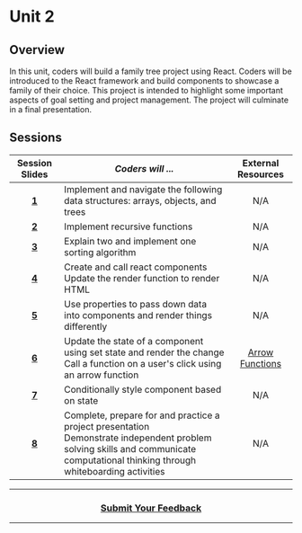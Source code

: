 # Unit 2

## Overview
In this unit, coders will build a family tree project using React. Coders will be introduced to the React framework and build components to showcase a family of their choice. This project is intended to highlight some important aspects of goal setting and project management. The project will culminate in a final presentation.

## Sessions 
|Session Slides|*Coders will ...*|External Resources
|:-------:|-------|:-------:|
|[**1**](https://drive.google.com/open?id=14xgKg71PC-gIojaZNy5-BwrN-_G4pymGLheLhv8F1Fw)|Implement and navigate the following data structures: arrays, objects, and trees|N/A| 
|[**2**](https://docs.google.com/presentation/d/1cP_uyQXvJ3t8mqJZbx2vPIg2SVbojLSPAWjsTzLzT84/edit)|Implement recursive functions|N/A|
|[**3**](https://docs.google.com/presentation/d/1uUB_qY_Qhl-0-4rRyJC-5a740hnrxcv1E9yIjF1p95s/edit#slide=id.g5fd9563d16_0_113)|Explain two and implement one sorting algorithm|N/A|
|[**4**](https://docs.google.com/presentation/d/1MQQNm0dUMQ_gdtauZyAhN9K5R0S-kee26ly5YvzfELk/edit#slide=id.g5f1efa827f_0_225)|Create and call react components<br>Update the render function to render HTML|N/A| 
|[**5**](https://drive.google.com/open?id=1D3rCeIr8sSVSiHK1jSKA_79VwFmpaqe95IaJpGPU59o)|Use properties to pass down data into components and render things differently|N/A| 
|[**6**](https://drive.google.com/open?id=1vEKOnDppMLKse3JDd4tBmbEVdAHN8PHYqoQwWhRpY9s)|Update the state of a component using set state and render the change<br>Call a function on a user's click using an arrow function</li>|[Arrow Functions](https://docs.google.com/presentation/d/1KcmXYH-QY19hK8DbBRQlz_1mahD58p8Z751gWKHIPzM/edit#slide=id.g33f7eeb6f5_0_50)| 
|[**7**](https://drive.google.com/open?id=1Y27b_B9kXCnUaVQBVVHF-au6hNCONndLiQyhreaFf6s)|Conditionally style component based on state|N/A| 
|[**8**](https://docs.google.com/presentation/d/1COEplIXfVnRwJaeRtkA0zPuP45hhnh0iluTVK27UiWI/edit#slide=id.g4690b36c34_0_129)|Complete, prepare for and practice a project presentation<br>Demonstrate independent problem solving skills and communicate computational thinking through whiteboarding activities</li>|N/A| 

----
<h3 align="center"><a href="https://docs.google.com/forms/d/e/1FAIpQLSeLpI-m6UKvIxk97F8R1iidFRaYXJ3dfcUuIjx2Pz0WMfO1SA/viewform">Submit Your Feedback</a>  </h3>

----
